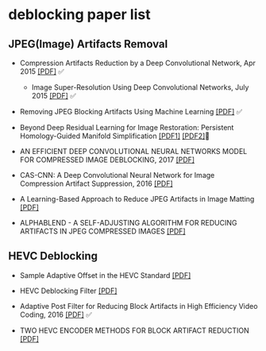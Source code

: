 # deblocking paper list


## JPEG(Image) Artifacts Removal

- Compression Artifacts Reduction by a Deep Convolutional Network, Apr 2015 [[PDF]](https://arxiv.org/pdf/1504.06993v1.pdf) ✅
    - Image Super-Resolution Using Deep Convolutional Networks, July 2015 [[PDF]](https://arxiv.org/pdf/1501.00092.pdf) ✅
  
- Removing JPEG Blocking Artifacts Using Machine Learning [[PDF]](http://ieeexplore.ieee.org/stamp/stamp.jsp?arnumber=6806033) ✅

- Beyond Deep Residual Learning for Image Restoration: Persistent Homology-Guided Manifold Simplification [[PDF1]](https://arxiv.org/pdf/1611.06345.pdf) [[PDF2]](http://openaccess.thecvf.com/content_cvpr_2017_workshops/w12/papers/Bae_Beyond_Deep_Residual_CVPR_2017_paper.pdf)📖

- AN EFFICIENT DEEP CONVOLUTIONAL NEURAL NETWORKS MODEL FOR COMPRESSED IMAGE DEBLOCKING, 2017 [[PDF]](http://ieeexplore.ieee.org/stamp/stamp.jsp?arnumber=8019416)

- CAS-CNN: A Deep Convolutional Neural Network for Image Compression Artifact Suppression, 2016 [[PDF]](https://arxiv.org/pdf/1611.07233.pdf)

- A Learning-Based Approach to Reduce JPEG Artifacts in Image Matting [[PDF]](http://ieeexplore.ieee.org/stamp/stamp.jsp?arnumber=6751469)

- ALPHABLEND - A SELF-ADJUSTING ALGORITHM FOR REDUCING ARTIFACTS IN JPEG COMPRESSED IMAGES [[PDF]](http://ieeexplore.ieee.org/stamp/stamp.jsp?arnumber=7535259)


## HEVC Deblocking

- Sample Adaptive Offset in the HEVC Standard [[PDF]](http://ieeexplore.ieee.org/stamp/stamp.jsp?arnumber=6324411)

- HEVC Deblocking Filter [[PDF]](http://ieeexplore.ieee.org/stamp/stamp.jsp?arnumber=6324414)

- Adaptive Post Filter for Reducing Block Artifacts in High Efficiency Video Coding, 2016 [[PDF]](http://ieeexplore.ieee.org/stamp/stamp.jsp?arnumber=7946029) ✅

- TWO HEVC ENCODER METHODS FOR BLOCK ARTIFACT REDUCTION [[PDF]](http://ieeexplore.ieee.org/stamp/stamp.jsp?arnumber=6706452)


